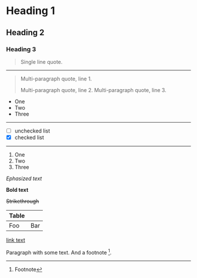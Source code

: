 # Heading 1

## Heading 2

### Heading 3

 > 
 > Single line quote.

---

 > 
 > Multi-paragraph quote, line 1.
 > 
 > Multi-paragraph quote, line 2.
 > Multi-paragraph quote, line 3.

* One
* Two
* Three

---

* [ ] unchecked list
* [x] checked list

---

1. One
1. Two
1. Three

*Ephasized text*

**Bold text**

~~Strikethrough~~

|Table||
|-----|--|
|Foo|Bar|

[link text](link-location.md)

Paragraph with some text.
And a footnote [^fn1].

[^fn1]: Footnote
